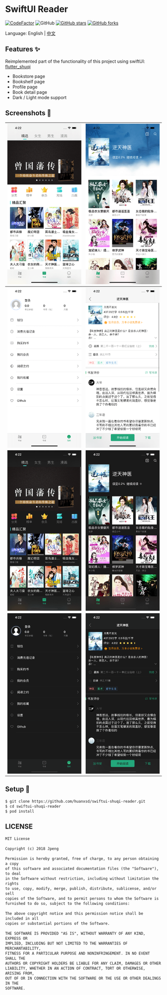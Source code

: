# SwiftUI Reader


[![CodeFactor](https://www.codefactor.io/repository/github/huanxsd/swiftui-shuqi-reader/badge)](https://www.codefactor.io/repository/github/huanxsd/swiftui-shuqi-reader)
![GitHub](https://img.shields.io/github/license/mashape/apistatus.svg?longCache=true&style=flat-square)
[![GitHub stars](https://img.shields.io/github/stars/huanxsd/swiftui-shuqi-reader?logo=github&style=flat-square)](https://github.com/huanxsd/swiftui-shuqi-reader/stargazers)
[![GitHub forks](https://img.shields.io/github/forks/huanxsd/swiftui-shuqi-reader?logo=github&style=flat-square)](https://github.com/huanxsd/swiftui-shuqi-reader/network)

Language: English | [中文](README-ZH.md)

## Features ✨

Reimplemented part of the functionality of this project using swiftUI: [flutter_shuqi](https://github.com/huanxsd/flutter_shuqi)
- Bookstore page
- Bookshelf page
- Profile page
- Book detail page
- Dark / Light mode support

## Screenshots 📸

| ![1](https://github.com/huanxsd/swiftui-shuqi-reader/blob/master/screenshot/light_1.png)   | ![2](https://github.com/huanxsd/swiftui-shuqi-reader/blob/master/screenshot/light_2.png)   |
|----------------------------------------------------------|----------------------------------------------------------|
| ![3](https://github.com/huanxsd/swiftui-shuqi-reader/blob/master/screenshot/light_3.png)   | ![4](https://github.com/huanxsd/swiftui-shuqi-reader/blob/master/screenshot/light_4.png)   |
| ![5](https://github.com/huanxsd/swiftui-shuqi-reader/blob/master/screenshot/dark_1.png)   | ![6](https://github.com/huanxsd/swiftui-shuqi-reader/blob/master/screenshot/dark_2.png)   |
| ![7](https://github.com/huanxsd/swiftui-shuqi-reader/blob/master/screenshot/dark_3.png)   | ![8](https://github.com/huanxsd/swiftui-shuqi-reader/blob/master/screenshot/dark_4.png)   |

## Setup 🍭

```
$ git clone https://github.com/huanxsd/swiftui-shuqi-reader.git
$ cd swiftui-shuqi-reader
$ pod install
```

## LICENSE


```
MIT License

Copyright (c) 2018 Jpeng

Permission is hereby granted, free of charge, to any person obtaining a copy
of this software and associated documentation files (the "Software"), to deal
in the Software without restriction, including without limitation the rights
to use, copy, modify, merge, publish, distribute, sublicense, and/or sell
copies of the Software, and to permit persons to whom the Software is
furnished to do so, subject to the following conditions:

The above copyright notice and this permission notice shall be included in all
copies or substantial portions of the Software.

THE SOFTWARE IS PROVIDED "AS IS", WITHOUT WARRANTY OF ANY KIND, EXPRESS OR
IMPLIED, INCLUDING BUT NOT LIMITED TO THE WARRANTIES OF MERCHANTABILITY,
FITNESS FOR A PARTICULAR PURPOSE AND NONINFRINGEMENT. IN NO EVENT SHALL THE
AUTHORS OR COPYRIGHT HOLDERS BE LIABLE FOR ANY CLAIM, DAMAGES OR OTHER
LIABILITY, WHETHER IN AN ACTION OF CONTRACT, TORT OR OTHERWISE, ARISING FROM,
OUT OF OR IN CONNECTION WITH THE SOFTWARE OR THE USE OR OTHER DEALINGS IN THE
SOFTWARE.
 ```